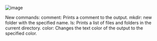 
![image](https://user-images.githubusercontent.com/88024587/224530483-9ea39c5e-acd8-475d-be2d-d0b784811a38.png)


New commands:
comment:  Prints a comment to the output.
mkdir:    new folder with the specified name.
ls:  Prints a list of files and folders in the current directory.
color:   Changes the text color of the output to the specified color.
